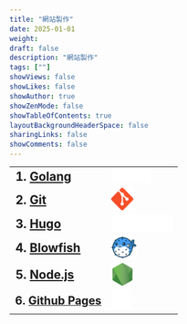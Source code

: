 ```yaml
---
title: "網站製作"
date: 2025-01-01
weight: 
draft: false
description: "網站製作"
tags: [""]
showViews: false
showLikes: false
showAuthor: true
showZenMode: false
showTableOfContents: true
layoutBackgroundHeaderSpace: false
sharingLinks: false
showComments: false
---
```



<table style="border: 0; width: 500;">
    <tr>
        <td style="vertical-align: middle; font-size: 1.5em; font-weight: bold;">1. <a href="https://golang.org/dl/" target="_blank">Golang</a></td>
        <td style="vertical-align: middle;"><img src="/images/go.svg" width="70px"></td>
    </tr>
    <tr>
        <td style="vertical-align: middle; font-size: 1.5em; font-weight: bold;">2. <a href="https://git-scm.com/" target="_blank">Git</a></td>
        <td style="vertical-align: middle;"><img src="/images/git.png" width="40px"></td>
    </tr>
    <tr>
        <td style="vertical-align: middle; font-size: 1.5em; font-weight: bold;">3. <a href="https://gohugo.io/installation/" target="_blank">Hugo</a></td>
        <td style="vertical-align: middle;"><img src="/images/hugo.svg" width="110px"></td>
    </tr>
    <tr>
        <td style="vertical-align: middle; font-size: 1.5em; font-weight: bold;">4. <a href="https://blowfish.page/" target="_blank">Blowfish</a></td>
        <td style="vertical-align: middle;"><img src="/images/blowfish.png" width="45px"></td>
    </tr>
    <tr>
        <td style="vertical-align: middle; font-size: 1.5em; font-weight: bold;">5. <a href="https://nodejs.org/" target="_blank">Node.js</a></td>
        <td style="vertical-align: middle;"><img src="/images/node.png" width="40px"></td>
    </tr>
    <tr>
        <td style="vertical-align: middle; font-size: 1.4em; font-weight: bold;">6. <a href="https://www.github.com/" target="_blank">Github Pages</a></td>
        <td style="vertical-align: middle;"><img src="/images/github.png" width="35px"></td>
    </tr>
</table>